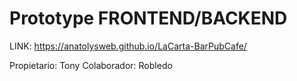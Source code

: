 # Prototype FRONTEND/BACKEND

LINK: https://anatolysweb.github.io/LaCarta-BarPubCafe/

Propietario: Tony
Colaborador: Robledo
